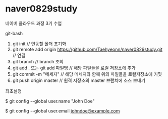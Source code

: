 # naver0829study
네이버 클라우드 과정 3기 수업

git-bash

1. git init // 연동할 폴더 초기화
2. git remote add origin https://github.com/Taehyeonn/naver0829study.git // 연결
3. git branch // branch 조회
4. git add . 또는 git add 파일명 // 해당 파일들을 로컬 저장소에 추가
5. git commit -m "메세지" // 해당 메세지와 함께 위의 파일들을 로컬저장소에 커밋
6. git push origin master // 원격 저장소의 master 브랜치에 소스 보내기 

최초설정  

$ git config --global user.name "John Doe"  

$ git config --global user.email johndoe@example.com

